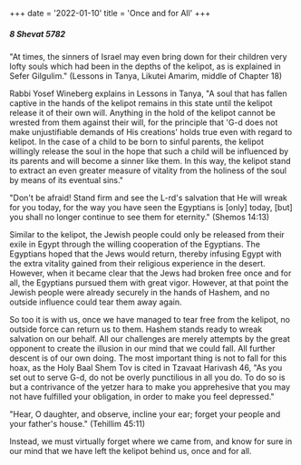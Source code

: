 +++
date = '2022-01-10'
title = 'Once and for All'
+++

##### 8 Shevat 5782

"At times, the sinners of Israel may even bring down for their children very lofty souls which had been in the depths of the kelipot, as is explained in Sefer Gilgulim." (Lessons in Tanya, Likutei Amarim, middle of Chapter 18)

Rabbi Yosef Wineberg explains in Lessons in Tanya, "A soul that has fallen captive in the hands of the kelipot remains in this state until the kelipot release it of their own will. Anything in the hold of the kelipot cannot be wrested from them against their will, for the principle that 'G-d does not make unjustifiable demands of His creations' holds true even with regard to kelipot. In the case of a child to be born to sinful parents, the kelipot willingly release the soul in the hope that such a child will be influenced by its parents and will become a sinner like them. In this way, the kelipot stand to extract an even greater measure of vitality from the holiness of the soul by means of its eventual sins."

"Don't be afraid! Stand firm and see the L-rd's salvation that He will wreak for you today, for the way you have seen the Egyptians is [only] today, [but] you shall no longer continue to see them for eternity." (Shemos 14:13)

Similar to the kelipot, the Jewish people could only be released from their exile in Egypt through the willing cooperation of the Egyptians. The Egyptians hoped that the Jews would return, thereby infusing Egypt with the extra vitality gained from their religious experience in the desert. However, when it became clear that the Jews had broken free once and for all, the Egyptians pursued them with great vigor. However, at that point the Jewish people were already securely in the hands of Hashem, and no outside influence could tear them away again.

So too it is with us, once we have managed to tear free from the kelipot, no outside force can return us to them. Hashem stands ready to wreak salvation on our behalf. All our challenges are merely attempts by the great opponent to create the illusion in our mind that we could fall. All further descent is of our own doing. The most important thing is not to fall for this hoax, as the Holy Baal Shem Tov is cited in Tzavaat Harivash 46, "As you set out to serve G-d, do not be overly punctilious in all you do. To do so is but a contrivance of the yetzer hara to make you apprehesive that you may not have fulfilled your obligation, in order to make you feel depressed."

"Hear, O daughter, and observe, incline your ear; forget your people and your father's house." (Tehillim 45:11)

Instead, we must virtually forget where we came from, and know for sure in our mind that we have left the kelipot behind us, once and for all.
